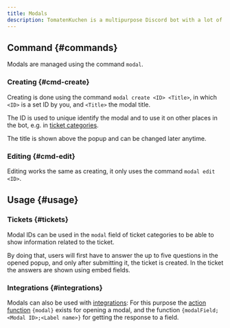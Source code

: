 ```yaml
---
title: Modals
description: TomatenKuchen is a multipurpose Discord bot with a lot of features. Modals ("Forms") allow you to request information from users, e.g. in tickets, using popups in Discord.
---
```


## Command {#commands}

Modals are managed using the command `modal`.

### Creating {#cmd-create}

Creating is done using the command `modal create <ID> <Title>`, in which `<ID>` is a set ID by you, and `<Title>` the modal title.

The ID is used to unique identify the modal and to use it on other places in the bot, e.g. in [ticket categories](/tickets/general).

The title is shown above the popup and can be changed later anytime.

### Editing {#cmd-edit}

Editing works the same as creating, it only uses the command `modal edit <ID>`.

## Usage {#usage}

### Tickets {#tickets}

Modal IDs can be used in the `modal` field of ticket categories to be able to show information related to the ticket.

By doing that, users will first have to answer the up to five questions in the opened popup, and only after submitting it, the ticket is created.
In the ticket the answers are shown using embed fields.

### Integrations {#integrations}

Modals can also be used with [integrations](/integrations): For this purpose the [action function](/functions/misc) `{modal}` exists for opening a modal, and the function `{modalField;<Modal ID>;<Label name>}` for getting the response to a field.
